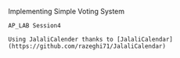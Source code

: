 Implementing Simple Voting System
```
AP_LAB Session4

Using JalaliCalender thanks to [JalaliCalendar](https://github.com/razeghi71/JalaliCalendar) 
```
